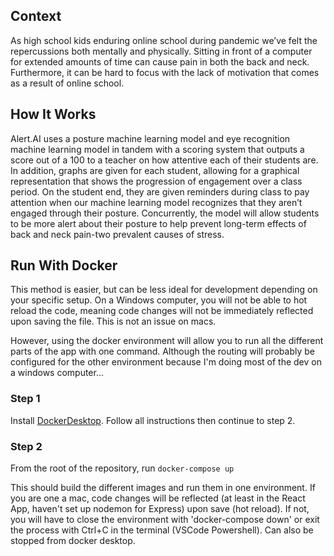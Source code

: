 ## Context

As high school kids enduring online school during pandemic we’ve felt the repercussions both mentally and physically. Sitting in front of a computer for extended amounts of time can cause pain in both the back and neck. Furthermore, it can be hard to focus with the lack of motivation that comes as a result of online school. 

## How It Works

Alert.AI uses a posture machine learning model and eye recognition machine learning model in tandem with a scoring system that outputs a score out of a 100 to a teacher on how attentive each of their students are. In addition, graphs are given for each student, allowing for a graphical representation that shows the progression of engagement over a class period. On the student end, they are given reminders during class to pay attention when our machine learning model recognizes that they aren’t engaged through their posture. Concurrently, the model will allow students to be more alert about their posture to help prevent long-term effects of back and neck pain-two prevalent causes of stress.

## Run With Docker

This method is easier, but can be less ideal for development depending on your specific setup. On a Windows computer, you will not be able to hot reload the code, meaning code changes will not be immediately reflected upon saving the file. This is not an issue on macs.

However, using the docker environment will allow you to run all the different parts of the app with one command. Although the routing will probably be configured for the other environment because I'm doing most of the dev on a windows computer...

### Step 1

Install [DockerDesktop](https://www.docker.com/products/docker-desktop). Follow all instructions then continue to step 2.

### Step 2

From the root of the repository, run `docker-compose up`

This should build the different images and run them in one environment. If you are one a mac, code changes will be reflected (at least in the React App, haven't set up nodemon for Express) upon save (hot reload). If not, you will have to close the environment with 'docker-compose down' or exit the process with Ctrl+C in the terminal (VSCode Powershell). Can also be stopped from docker desktop.
